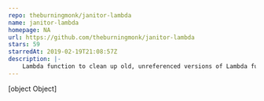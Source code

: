 ```yaml
---
repo: theburningmonk/janitor-lambda
name: janitor-lambda
homepage: NA
url: https://github.com/theburningmonk/janitor-lambda
stars: 59
starredAt: 2019-02-19T21:08:57Z
description: |-
    Lambda function to clean up old, unreferenced versions of Lambda functions
---
```


[object Object]
